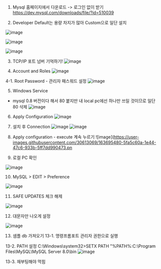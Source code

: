 1. Mysql 홈페이지에서 다운로드 -> 로그인 없이 받기
 https://dev.mysql.com/downloads/file/?id=510039

2. Developer Default는 용량 차지가 많아 Custom으로 일단 설치

![image](https://user-images.githubusercontent.com/30613069/163695257-d593f76f-2092-4e91-9ee7-8eaa1a275f3b.png)


![image](https://user-images.githubusercontent.com/30613069/163695275-8c570653-2f32-4538-9cca-1aac5a120026.png)

![image](https://user-images.githubusercontent.com/30613069/163695287-29d26e6b-c57e-4fc7-9162-4b9889fff722.png)

3. TCP/IP 포트 넘버 기억하기!
![image](https://user-images.githubusercontent.com/30613069/163695375-3a35e71f-dbfc-4d98-8731-5a4fb4b29a95.png)


4. Account and Roles
![image](https://user-images.githubusercontent.com/30613069/163695380-158e09bc-728b-49a3-b8a4-6a815c9ba84c.png)

4-1. Root Password - 관리자 패스워드 설정
![image](https://user-images.githubusercontent.com/30613069/163695396-a7c7e417-6804-49d8-8d83-1dfad57eb866.png)

5. Windows Service
- mysql 0.8 버전이다 해서 80 붙지만 내 local pc에선 하나만 쓰일 것이므로 일단 80 삭제
![image](https://user-images.githubusercontent.com/30613069/163695422-0ea06db1-b369-4d0d-8740-f11d3014140f.png)


6. Apply Configuration
![image](https://user-images.githubusercontent.com/30613069/163695448-b959e28b-4f25-4fac-95cd-2cdbccfe320f.png)

7. 설치 후 Connection
![image](https://user-images.githubusercontent.com/30613069/163695464-9df639ca-c7e8-493c-a302-d39ff1be936b.png)
![image](https://user-images.githubusercontent.com/30613069/163695468-1259267a-1b24-46ae-b8f5-980a8eea4329.png)

8. Apply configuration - execute 계속 누르기
![image](https://user-images.githubusercontent.com/30613069/163695480-5fa5c60a-1e44-47c6-933b-5ff7dd990473.pn

9. 로컬 PC 확인

![image](https://user-images.githubusercontent.com/30613069/163695492-49b55100-c248-492f-91c2-4eeaa095413b.png)

10. MySQL > EDIT > Preference

![image](https://user-images.githubusercontent.com/30613069/163695528-a3ba555c-6ce0-49a7-bbdd-c2aba39bd551.png)

11. SAFE UPDATES 체크 해제

![image](https://user-images.githubusercontent.com/30613069/163695543-386cf804-794a-4afa-a237-86100018610b.png)

12. 대문자만 나오게 설정

![image](https://user-images.githubusercontent.com/30613069/163695551-a83581ef-ed8c-4255-bf0d-fef445a7d848.png)

13. 샘플 db 가져오기
13-1. 명령프롬포트 관리자 권한으로 실행

13-2. PATH 설정
C:\Windows\system32>SETX PATH "%PATH%:C:\Program Files\MySQL\MySQL Server 8.0\bin
![image](https://user-images.githubusercontent.com/30613069/163695818-c621d783-66a9-4b1d-b932-03c4d70c4d37.png)

13-3. 재부팅해야 먹힘

